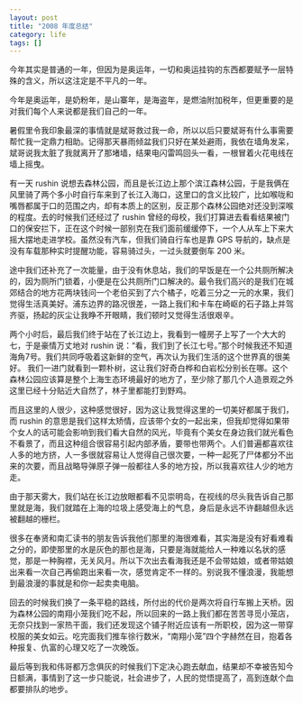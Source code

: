 ```yaml
---
layout: post
title: "2008 年度总结"
category: life
tags: []
---
```



今年其实是普通的一年，但因为是奥运年，一切和奥运挂钩的东西都要赋予一层特殊的含义，所以这注定是不平凡的一年。


今年是奥运年，是奶粉年，是山寨年，是海盗年，是燃油附加税年，但更重要的是对我们每个人来说都是我们自己的一年。 




暑假里令我印象最深的事情就是斌哥救过我一命，所以以后只要斌哥有什么事需要帮忙我一定鼎力相助。记得那天暴雨倾盆我们只好在某处避雨，我依在墙角发呆，斌哥说我太脏了我就离开了那堵墙，结果电闪雷鸣回头一看，一根冒着火花电线在墙上摇曳。 


有一天 rushin 说想去森林公园，而且是长江边上那个滨江森林公园，于是我俩在风里骑了两个多小时自行车来到了长江入海口，这里口的含义比较广，比如喉咙和嘴唇都属于口的范围之内，却有本质上的区别，反正那个森林公园绝对还没到深喉的程度。去的时候我们还经过了 rushin 曾经的母校，我们打算进去看看结果被门口的保安拦下，正在这个时候一部别克在我们面前缓缓停下，一个人从车上下来大摇大摆地走进学校。虽然没有汽车，但我们骑自行车也是靠 GPS 导航的，缺点是没有车载那种实时提醒功能，容易骑过头，一过头就要倒车 200 米。


途中我们还补充了一次能量，由于没有休息站，我们的早饭是在一个公共厕所解决的，因为厕所门锁着，小便是在公共厕所门口解决的。最令我们高兴的是我们在城郊结合的地方花两块钱问一个老伯买到了六个橘子，吃着三分之一元的水果，我们觉得生活真美好。浦东边界的路况很差，一路上我们和卡车在崎岖的石子路上并驾齐驱，扬起的灰尘让我睁不开眼睛，我们顿时又觉得生活很艰辛。


两个小时后，最后我们终于站在了长江边上，我看到一幢房子上写了一个大大的七，于是豪情万丈地对 rushin 说：“看，我们到了长江七号。”那个时候我还不知道海角7号。我们共同呼吸着这新鲜的空气，再次认为我们生活的这个世界真的很美好。 我们一进门就看到一颗朴树，这让我们好奇白桦和白岩松分别长在哪。这个森林公园应该算是整个上海生态环境最好的地方了，至少除了那几个人造景观之外这里已经十分贴近大自然了，林子里都能打到野鸡。


而且这里的人很少，这种感觉很好，因为这让我觉得这里的一切美好都属于我们，而 rushin 的意思是我们这样太矫情，应该带个女的一起出来，但我却觉得如果带个女人的话可能会影响到我们看大自然的风光，毕竟有个美女在身边我们就光看色不看景了，而且这种组合很容易引起内部矛盾，要带也带两个。人们普遍都喜欢往人多的地方挤，人一多很就容易让人觉得自己很次要，一种一起死了尸体都分不出来的次要，而且战略导弹原子弹一般都往人多的地方投，所以我喜欢往人少的地方走。 


由于那天雾大，我们站在长江边放眼都看不见崇明岛，在视线的尽头我告诉自己那里就是海，我们就踏在上海的垃圾上感受海上的气息，身后是永远不许翻越但永远被翻越的栅栏。


很多在奉贤和南汇读书的朋友告诉我他们那里的海很难看，其实海是没有好看难看之分的，即使那里的水是灰色的那也是海，只要是海就能给人一种难以名状的感觉，那是一种胸襟，无关风月。所以下次出去看海我还是不会带姑娘，或者带姑娘出来看一次自己再偷跑出来看一次，感觉肯定不一样的。别说我不懂浪漫，我能想到最浪漫的事就是和你一起卖卖电脑。 


回去的时候我们换了一条平稳的路线，所付出的代价是两次将自行车搬上天桥。因为森林公园的南翔小笼我们吃不起，所以回来的一路上我们都在苦苦寻觅小笼店，无奈只找到一家热干面，我们还发现这个铺子附近应该有一所职校，因为这一带穿校服的美女如云。吃完面我们推车徐行数米，“南翔小笼”四个字赫然在目，抱着各种报复、仇富的心理又吃了一次晚饭。 


最后等到我和伟哥都万念俱灰的时候我们下定决心跑去献血，结果却不幸被告知今日额满，事情到了这一步只能说，社会进步了，人民的觉悟提高了，高到连献个血都要排队的地步。
